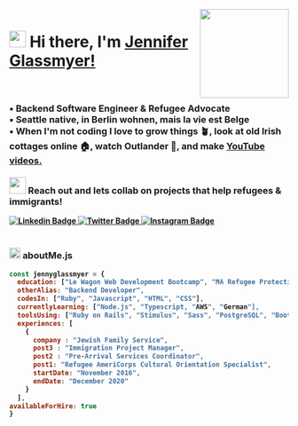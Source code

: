 <img align="right" src="https://media.giphy.com/media/BpS6k9mXoDiZa/giphy.gif?cid=790b76118c33e0081aa5015fcc19bb80830b750c9ae51d67&rid=giphy.gif&ct=g" height="160px" width="auto">

<h1 align="left"><img src="https://emoji.gg/assets/emoji/wavegif_1860.gif" width="30px" height="30px"><strong> Hi there, I'm <a href="https://jenniferglassmyer.wixsite.com/portfolio">Jennifer Glassmyer!</a></strong>
</h1>
<br>
<h3 align="left"><strong>
▪️ Backend Software Engineer & Refugee Advocate
<br>
▪️ Seattle native, in Berlin wohnen, mais la vie est Belge 
<br>
▪️ When I'm not coding I love to grow things 🪴, look at old Irish cottages online 🏠, watch Outlander 🏴󠁧󠁢󠁳󠁣󠁴󠁿, and make 
  <a target="_blank" href="https://www.youtube.com/channel/UCIq8owOmHRUwtnjIE9BSjyQ?sub_confirmation=1"><strong>YouTube videos.</a>
<br>
<br>
<img src="https://media.giphy.com/media/RhwkGhrlj3NVSOxWSN/giphy.gif" height="30"> Reach out and lets collab on projects that help refugees & immigrants!
</strong></h3>

<a target="_blank" href="https://linkedin.com/in/jenniferglassmyer/">
<img src="https://img.shields.io/badge/-jennyglassmyer-blue?style=for-the-badge&logo=Linkedin&logoColor=white&link=https://linkedin.com/in/jenniferglassmyer/" alt="Linkedin Badge">
</a>
<a target="_blank" href="https://twitter.com/jennyglassmyer">
<img src="https://img.shields.io/badge/-jennyglassmyer-1ca0f1?style=for-the-badge&logo=twitter&logoColor=white&link=https://twitter.com/jennyglassmyer" alt="Twitter Badge">
</a>
<a target="_blank" href="https://instagram.com/enniferglassmyer_/">
<img src="https://img.shields.io/badge/-jennyglassmyer-E1306C?style=for-the-badge&logo=Instagram&logoColor=white&link=https://instagram.com/enniferglassmyer_/" alt="Instagram Badge">
</a>
<br>

<br>

###  <img src="https://media.giphy.com/media/ln7z2eWriiQAllfVcn/giphy.gif" height="20"> **aboutMe.js**

```javascript
const jennyglassmyer = {
  education: ["Le Wagon Web Development Bootcamp", "MA Refugee Protection and Forced Migration"],
  otherAlias: "Backend Developer",
  codesIn: ["Ruby", "Javascript", "HTML", "CSS"],
  currentlyLearning: ["Node.js", "Typescript, "AWS", "German"],
  toolsUsing: ["Ruby on Rails", "Stimulus", "Sass", "PostgreSQL", "Bootstrap", "Heroku", "Figma"],
  experiences: [
    {
      company : "Jewish Family Service",
      post3 : "Immigration Project Manager",
      post2 : "Pre-Arrival Services Coordinator",
      post1: "Refugee AmeriCorps Cultural Orientation Specialist",
      startDate: "November 2016",
      endDate: "December 2020"
    }
  ],
availableForHire: true
}
```

